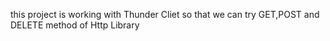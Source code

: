 this project is working with Thunder Cliet so that we can try GET,POST and DELETE method of Http Library